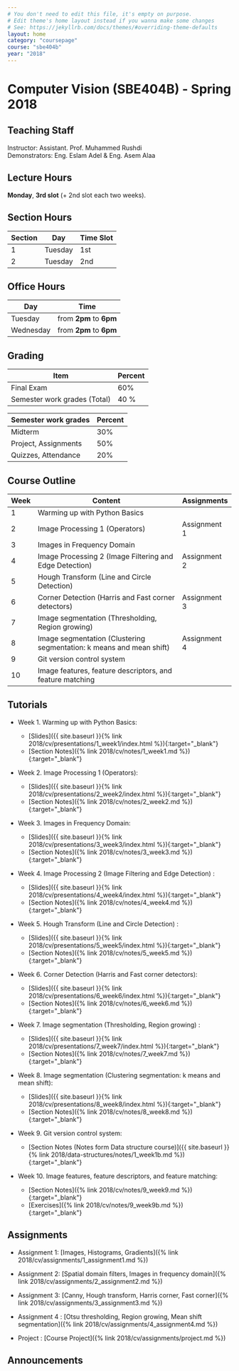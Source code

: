 ```yaml
---
# You don't need to edit this file, it's empty on purpose.
# Edit theme's home layout instead if you wanna make some changes
# See: https://jekyllrb.com/docs/themes/#overriding-theme-defaults
layout: home
category: "coursepage"
course: "sbe404b"
year: "2018"
---
```

# Computer Vision \(SBE404B\) - Spring 2018

## Teaching Staff

Instructor: Assistant. Prof. Muhammed Rushdi  
Demonstrators:  Eng. Eslam Adel & Eng. Asem Alaa <a href="https://a-alaa.github.io"><i class="fas fa-home"></i></a> 

## Lecture Hours

**Monday**, **3rd slot** (+ 2nd slot each two weeks).

## Section Hours

| Section | Day | Time Slot |
|---------|-----|-----------|
|   1     | Tuesday | 1st |
|   2     | Tuesday | 2nd |

## Office Hours

| Day | Time |
|-----|-----------|
| Tuesday | from **2pm** to **6pm** |
| Wednesday | from **2pm** to **6pm** |

## Grading

| Item | Percent  |
|-----|-----------|
| Final Exam | 60%  |
| Semester work grades (Total) | 40 % |

| Semester work grades |Percent |
|--------------|------------|
| Midterm | 30% |
| Project, Assignments | 50% |
| Quizzes, Attendance| 20% |



## Course Outline

| Week | Content |  Assignments
|------|-----------------|-----|
|   1  | Warming up with Python Basics |
|   2  | Image Processing 1 (Operators)            | Assignment 1| 
|   3  | Images in Frequency Domain    |
|   4  | Image Processing 2 (Image Filtering and Edge Detection) |  Assignment 2|
|   5  | Hough Transform (Line and Circle Detection) |  
|   6  | Corner Detection (Harris and Fast corner detectors) |  Assignment 3
|   7  | Image segmentation (Thresholding, Region growing) |  
|   8  | Image segmentation (Clustering segmentation: k means and mean shift) |  Assignment 4
|   9  | Git version control system |  
|   10 |  Image features, feature descriptors, and feature matching  | 






## Tutorials

* Week 1. Warming up with Python Basics:
    * [Slides]({{ site.baseurl }}{% link 2018/cv/presentations/1_week1/index.html %}){:target="_blank"}
    * [Section Notes]({% link 2018/cv/notes/1_week1.md %}){:target="_blank"}


* Week 2. Image Processing 1 (Operators):
    * [Slides]({{ site.baseurl }}{% link 2018/cv/presentations/2_week2/index.html %}){:target="_blank"}
    * [Section Notes]({% link 2018/cv/notes/2_week2.md %}){:target="_blank"}

* Week 3. Images in Frequency Domain:
    * [Slides]({{ site.baseurl }}{% link 2018/cv/presentations/3_week3/index.html %}){:target="_blank"}
    * [Section Notes]({% link 2018/cv/notes/3_week3.md %}){:target="_blank"}

* Week 4. Image Processing 2 (Image Filtering and Edge Detection) :
    * [Slides]({{ site.baseurl }}{% link 2018/cv/presentations/4_week4/index.html %}){:target="_blank"}
    * [Section Notes]({% link 2018/cv/notes/4_week4.md %}){:target="_blank"}

* Week 5. Hough Transform (Line and Circle Detection) :
    * [Slides]({{ site.baseurl }}{% link 2018/cv/presentations/5_week5/index.html %}){:target="_blank"}
    * [Section Notes]({% link 2018/cv/notes/5_week5.md %}){:target="_blank"}

* Week 6. Corner Detection (Harris and Fast corner detectors):
    * [Slides]({{ site.baseurl }}{% link 2018/cv/presentations/6_week6/index.html %}){:target="_blank"}
    * [Section Notes]({% link 2018/cv/notes/6_week6.md %}){:target="_blank"}

* Week 7. Image segmentation (Thresholding, Region growing) :
    * [Slides]({{ site.baseurl }}{% link 2018/cv/presentations/7_week7/index.html %}){:target="_blank"}
    * [Section Notes]({% link 2018/cv/notes/7_week7.md %}){:target="_blank"}

* Week 8. Image segmentation (Clustering segmentation: k means and mean shift):
    * [Slides]({{ site.baseurl }}{% link 2018/cv/presentations/8_week8/index.html %}){:target="_blank"}
    * [Section Notes]({% link 2018/cv/notes/8_week8.md %}){:target="_blank"}

* Week 9. Git version control system:
    * [Section Notes (Notes form Data structure course)]({{ site.baseurl }}{% link 2018/data-structures/notes/1_week1b.md %}){:target="_blank"}

* Week 10. Image features, feature descriptors, and feature matching:
    * [Section Notes]({% link 2018/cv/notes/9_week9.md %}){:target="_blank"}
    * [Exercises]({% link 2018/cv/notes/9_week9b.md %}){:target="_blank"}

## Assignments
* Assignment 1: [Images, Histograms, Gradients]({% link 2018/cv/assignments/1_assignment1.md %})

* Assignment 2: [Spatial domain filters, Images in frequency domain]({% link 2018/cv/assignments/2_assignment2.md %})

* Assignment 3: [Canny, Hough transform, Harris corner, Fast corner]({% link 2018/cv/assignments/3_assignment3.md %})

* Assignment 4 : [Otsu thresholding, Region growing, Mean shift segmentation]({% link 2018/cv/assignments/4_assignment4.md %})

* Project : [Course Project]({% link 2018/cv/assignments/project.md %})


## Announcements
